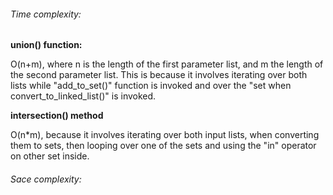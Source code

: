 ###### Time complexity:
**union() function:**

O(n+m), where n is the length of the first parameter list, 
and m the length of the second parameter list. This is because 
it involves iterating over both lists while "add_to_set()" function
is invoked and over the "set when convert_to_linked_list()" is
invoked.

**intersection() method**

O(n*m), because it involves iterating over both input lists, when 
converting them to sets, then looping over one of the sets and 
using the "in" operator on other set inside.


###### Sace complexity: